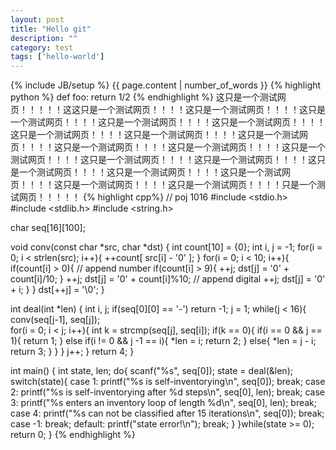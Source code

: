 ```yaml
---
layout: post
title: "Hello git"
description: ""
category: test
tags: ['hello-world']
---
```

{% include JB/setup %}
{{ page.content | number_of_words }}
{% highlight python %}
def foo:
  return 1/2
{% endhighlight %}
这只是一个测试网页！！！！！这这只是一个测试网页！！！！这只是一个测试网页！！！！这只是一个测试网页！！！！这只是一个测试网页！！！！这只是一个测试网页！！！！这只是一个测试网页！！！！这只是一个测试网页！！！！这只是一个测试网页！！！！这只是一个测试网页！！！！这只是一个测试网页！！！！这只是一个测试网页！！！！这只是一个测试网页！！！！这只是一个测试网页！！！！这只是一个测试网页！！！！这只是一个测试网页！！！！这只是一个测试网页！！！！这只是一个测试网页！！！！这只是一个测试网页！！！！只是一个测试网页！！！！！
{% highlight cpp%}
// poj 1016
#include <stdio.h>
#include <stdlib.h>
#include <string.h>

char seq[16][100];

void conv(const char *src, char *dst)
{
    int count[10] = {0};
    int i, j = -1;
    for(i = 0; i < strlen(src); i++){
        ++count[ src[i] - '0' ];
    }
    for(i = 0; i < 10; i++){
        if(count[i] > 0){
            // append number
            if(count[i] > 9){
                ++j;
                dst[j] = '0' + count[i]/10;
            }
            ++j;
            dst[j] = '0' + count[i]%10;
            // append digital
            ++j;
            dst[j] = '0' + i;
        }
    }
    dst[++j] = '\0';
}


int deal(int *len)
{
    int i, j;
    if(seq[0][0] == '-')
        return -1;
    j = 1;
    while(j < 16){
        conv(seq[j-1], seq[j]);        
        for(i = 0; i < j; i++){
            int k = strcmp(seq[j], seq[i]);
            if(k == 0){
                if(i == 0 && j == 1){
                    return 1;
                }
                else if(i != 0 && j -1 == i){
                    *len = i;
                    return 2;
                }
                else{
                    *len = j - i;
                    return 3;
                }
            }
        }
        j++;
    }
    return 4;
}

int main()
{
    int state, len;
    do{
        scanf("%s", seq[0]);
        state = deal(&len);
        switch(state){
            case 1:
                printf("%s is self-inventorying\n", seq[0]);
                break;
            case 2:
                printf("%s is self-inventorying after %d steps\n", seq[0], len);
                break;
            case 3:
                printf("%s enters an inventory loop of length %d\n", seq[0], len);
                break;
            case 4:
                printf("%s can not be classified after 15 iterations\n", seq[0]);
                break;
            case -1:
                break;
            default:
                printf("state error!\n");
                break;
        }
    }while(state >= 0);
    return 0;
}
{% endhighlight %}
